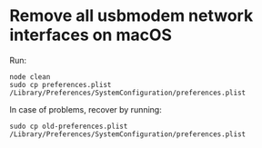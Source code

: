 # Remove all usbmodem network interfaces on macOS

Run:
```
node clean
sudo cp preferences.plist /Library/Preferences/SystemConfiguration/preferences.plist
```

In case of problems, recover by running:
```
sudo cp old-preferences.plist /Library/Preferences/SystemConfiguration/preferences.plist
```
